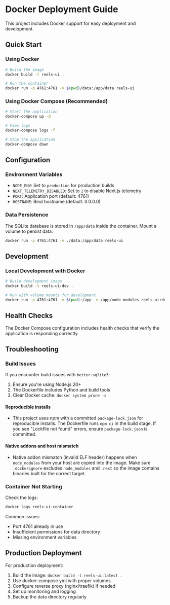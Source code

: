 # Docker Deployment Guide

This project includes Docker support for easy deployment and development.

## Quick Start

### Using Docker

```bash
# Build the image
docker build -t reels-ui .

# Run the container
docker run -p 4761:4761 -v $(pwd)/data:/app/data reels-ui
```

### Using Docker Compose (Recommended)

```bash
# Start the application
docker-compose up -d

# View logs
docker-compose logs -f

# Stop the application
docker-compose down
```

## Configuration

### Environment Variables

- `NODE_ENV`: Set to `production` for production builds
- `NEXT_TELEMETRY_DISABLED`: Set to `1` to disable Next.js telemetry
- `PORT`: Application port (default: 4761)
- `HOSTNAME`: Bind hostname (default: 0.0.0.0)

### Data Persistence

The SQLite database is stored in `/app/data` inside the container. Mount a volume to persist data:

```bash
docker run -p 4761:4761 -v ./data:/app/data reels-ui
```

## Development

### Local Development with Docker

```bash
# Build development image
docker build -t reels-ui:dev .

# Run with volume mounts for development
docker run -p 4761:4761 -v $(pwd):/app -v /app/node_modules reels-ui:dev
```

## Health Checks

The Docker Compose configuration includes health checks that verify the application is responding correctly.

## Troubleshooting

### Build Issues

If you encounter build issues with `better-sqlite3`:

1. Ensure you're using Node.js 20+
2. The Dockerfile includes Python and build tools
3. Clear Docker cache: `docker system prune -a`

#### Reproducible installs

- This project uses npm with a committed `package-lock.json` for reproducible installs. The Dockerfile runs `npm ci` in the build stage. If you see "Lockfile not found" errors, ensure `package-lock.json` is committed.

#### Native addons and host mismatch

- Native addon mismatch (invalid ELF header) happens when `node_modules` from your host are copied into the image. Make sure `.dockerignore` excludes `node_modules` and `.next` so the image contains binaries built for the correct target.

### Container Not Starting

Check the logs:

```bash
docker logs reels-ui-container
```

Common issues:

- Port 4761 already in use
- Insufficient permissions for data directory
- Missing environment variables

## Production Deployment

For production deployment:

1. Build the image: `docker build -t reels-ui:latest .`
2. Use docker-compose.yml with proper volumes
3. Configure reverse proxy (nginx/traefik) if needed
4. Set up monitoring and logging
5. Backup the data directory regularly
